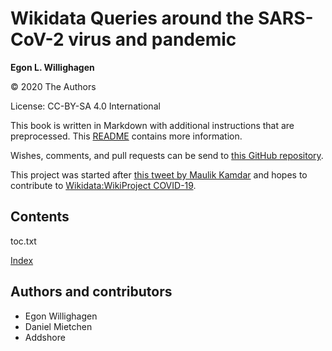 # Wikidata Queries around the SARS-CoV-2 virus and pandemic


**Egon L. Willighagen**

© 2020 The Authors

License: CC-BY-SA 4.0 International

This book is written in Markdown with additional instructions that are preprocessed.
This [README](https://github.com/egonw/SARS-CoV-2-Queries/blob/master/README.md)
contains more information.

Wishes, comments, and pull requests can be send to
[this GitHub repository](https://github.com/egonw/SARS-CoV-2-Queries/).

This project was started after [this tweet by Maulik Kamdar](https://twitter.com/maulikkamdar/status/1239599404098740225)
and hopes to contribute to [Wikidata:WikiProject COVID-19](https://www.wikidata.org/wiki/Wikidata:WikiProject_COVID-19).

## Contents

<toc>toc.txt</toc>

[Index](indexList.i.md) <br />

## Authors and contributors

* Egon Willighagen
* Daniel Mietchen
* Addshore
